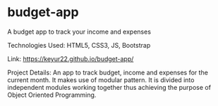 # budget-app
A budget app to track your income and expenses

Technologies Used: HTML5, CSS3, JS, Bootstrap

Link: https://keyur22.github.io/budget-app/

Project Details: An app to track budget, income and expenses for the current month.
It makes use of modular pattern. It is divided into independent modules working together thus achieving the purpose of Object Oriented Programming.